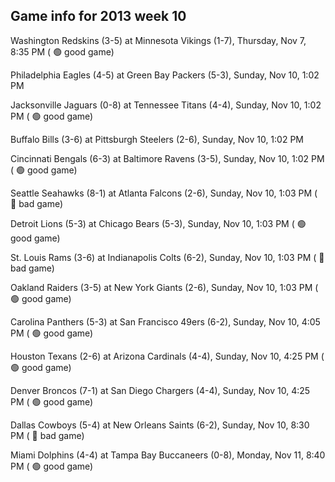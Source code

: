 ## Game info for 2013 week 10
Washington Redskins (3-5) at Minnesota Vikings (1-7), Thursday, Nov 7, 8:35 PM (	:green_circle: good game)



Philadelphia Eagles (4-5) at Green Bay Packers (5-3), Sunday, Nov 10, 1:02 PM

Jacksonville Jaguars (0-8) at Tennessee Titans (4-4), Sunday, Nov 10, 1:02 PM (	:green_circle: good game)

Buffalo Bills (3-6) at Pittsburgh Steelers (2-6), Sunday, Nov 10, 1:02 PM

Cincinnati Bengals (6-3) at Baltimore Ravens (3-5), Sunday, Nov 10, 1:02 PM (	:green_circle: good game)

Seattle Seahawks (8-1) at Atlanta Falcons (2-6), Sunday, Nov 10, 1:03 PM (	:red_circle: bad game)

Detroit Lions (5-3) at Chicago Bears (5-3), Sunday, Nov 10, 1:03 PM (	:green_circle: good game)

St. Louis Rams (3-6) at Indianapolis Colts (6-2), Sunday, Nov 10, 1:03 PM (	:red_circle: bad game)

Oakland Raiders (3-5) at New York Giants (2-6), Sunday, Nov 10, 1:03 PM (	:green_circle: good game)



Carolina Panthers (5-3) at San Francisco 49ers (6-2), Sunday, Nov 10, 4:05 PM (	:green_circle: good game)

Houston Texans (2-6) at Arizona Cardinals (4-4), Sunday, Nov 10, 4:25 PM (	:green_circle: good game)

Denver Broncos (7-1) at San Diego Chargers (4-4), Sunday, Nov 10, 4:25 PM (	:green_circle: good game)



Dallas Cowboys (5-4) at New Orleans Saints (6-2), Sunday, Nov 10, 8:30 PM (	:red_circle: bad game)



Miami Dolphins (4-4) at Tampa Bay Buccaneers (0-8), Monday, Nov 11, 8:40 PM (	:green_circle: good game)

